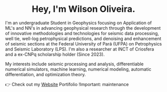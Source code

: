 <h1 align="center"> Hey, I'm Wilson Oliveira.</h1>
<p align="left"> I'm an undergraduate Student in Geophysics focusing on Application of ML's and NN's in advancing geophysical research through the development of innovative methodologies and technologies for seismic data processing, well tie, well-log petrophysical predictions, and denoising and enhancement of seismic sections at the Federal University of Pará (UFPA) on Petrophysics and Seismic Laboratory (LPS). I'm also a researcher at INCT of Criosfera and a ex-CNPq scholarship holder (Since 2023).

My interests include seismic processing and analysis, differentiable numerical simulators, machine learning, numerical modeling, automatic differentiation, and optimization theory.</p>
<p align="left"> 👉 Check out my <a href="https://wnods.github.io/Portfolio/">Website</a> Portifolio !Important: maintenance </p>

